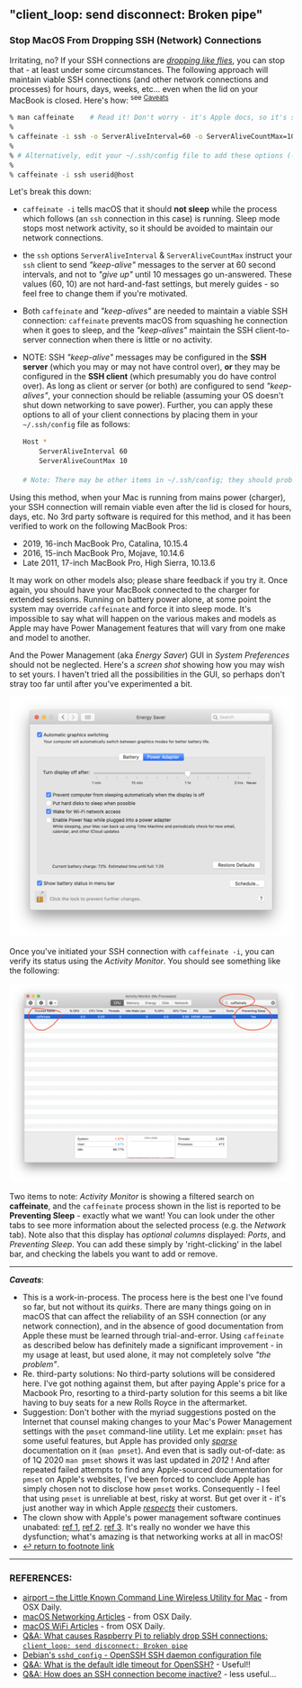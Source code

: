 ## "client_loop: send disconnect: Broken pipe"

### Stop MacOS From Dropping SSH (Network) Connections

Irritating, no? If your SSH connections are [*dropping like flies*](https://idioms.thefreedictionary.com/drop+like+flies), you can stop that - at least under some circumstances. The following approach will maintain viable SSH connections (and other network connections and processes) for hours, days, weeks, etc... even when the lid on your MacBook is closed. Here's how: <sup id="a1">see [Caveats](#f1)</sup> 

```zsh
% man caffeinate    # Read it! Don't worry - it's Apple docs, so it's skimpy.
% 
% caffeinate -i ssh -o ServerAliveInterval=60 -o ServerAliveCountMax=10 userid@host
% 
% # Alternatively, edit your ~/.ssh/config file to add these options (-o), and then:
% 
% caffeinate -i ssh userid@host 
```

Let's break this down: 

* `caffeinate -i` tells macOS that it should **not sleep** while the process which follows (an `ssh` connection in this case) is running. Sleep mode stops most network activity, so it should be avoided to maintain our network connections. 

* the `ssh` options `ServerAliveInterval` & `ServerAliveCountMax` instruct your `ssh` client to send *"keep-alive"* messages to the server at 60 second intervals, and not to *"give up"* until 10 messages go un-answered. These values (60, 10) are not hard-and-fast settings, but merely guides - so feel free to  change them if you're motivated. 

* Both `caffeinate` and *"keep-alives"* are needed to maintain a viable SSH connection: `caffeinate` prevents macOS from squashing he connection when it goes to sleep, and the *"keep-alives"* maintain the SSH client-to-server connection when there is little or no activity. 

* NOTE: SSH *"keep-alive"* messages may be configured in the **SSH server** (which you may or may not have control over), **or** they may be configured in the **SSH client** (which presumably you do have control over). As long as client or server (or both) are configured to send *"keep-alives"*, your connection should be reliable (assuming your OS doesn't shut down networking to save power). Further, you can apply these options to all of your client connections by placing them in your `~/.ssh/config` file as follows: 

  ```zsh
  Host *
      ServerAliveInterval 60
      ServerAliveCountMax 10
  
  # Note: There may be other items in ~/.ssh/config; they should probably remain
  ```

Using this method, when your Mac is running from mains power (charger), your SSH connection will remain viable even after the lid is closed for hours, days, etc. No 3rd party software is required for this method, and it has been verified to work on the following MacBook Pros:

- 2019, 16-inch MacBook Pro, Catalina, 10.15.4
- 2016, 15-inch MacBook Pro, Mojave, 10.14.6
- Late 2011, 17-inch MacBook Pro, High Sierra, 10.13.6

It may work on other models also; please share feedback if you try it. Once again, you should have your MacBook connected to the charger for extended sessions. Running on battery power alone, at some point the system may override `caffeinate` and force it into sleep mode. It's impossible to say what will happen on the various makes and models as Apple may have Power Management features that will vary from one make and model to another.  

And the Power Management (aka *Energy Saver*) GUI in *System Preferences* should not be neglected. Here's a *screen shot* showing how you may wish to set yours. I haven't tried all the possibilities in the GUI, so perhaps don't stray too far until after you've experimented a bit.

<img src="/pix/EnergySaverSettings.png" alt="EnergySaverSettings" style="zoom:50%;" />

 Once you've initiated your SSH connection with `caffeinate -i`, you can verify its status using the *Activity Monitor*. You should see something like the following: 



<img src="/pix/ActivityMonitorOnCaffeinate.png" alt="ActivityMonitorOnCaffeinate" style="zoom:50%;" />

Two items to note: *Activity Monitor* is showing a filtered search on **caffeinate**, and the `caffeinate` process shown in the list is reported to be **Preventing Sleep** - exactly what we want! You can look under the other tabs to see more information about the selected process (e.g. the *Network* tab). Note also that this display has *optional columns* displayed: *Ports*, and *Preventing Sleep*. You can add these simply by 'right-clicking' in the label bar, and checking the labels you want to add or remove.

---

<b id="f1">***Caveats***</b>: 

* This is a work-in-process. The process here is the best one I've found so far, but not without its *quirks*. There are many things going on in macOS that can affect the reliability of an SSH connection (or any network connection), and in the absence of good documentation from Apple these must be learned through trial-and-error. Using `caffeinate` as described below has definitely made a significant improvement - in my usage at least, but used alone, it may not completely solve *"the problem"*. 
* Re. third-party solutions: No third-party solutions will be considered here. I've got nothing against them, but after paying Apple's price for a Macbook Pro, resorting to a third-party solution for this seems a bit like having to buy seats for a new Rolls Royce in the aftermarket. 
* Suggestion: Don't bother with the myriad suggestions posted on the Internet that counsel making changes to your Mac's Power Management settings with the `pmset` command-line utility. Let me explain: `pmset` has some useful features, but Apple has provided only [*sparse*](https://idioms.thefreedictionary.com/piss-poor) documentation on it (`man pmset`). And even that is sadly out-of-date: as of 1Q 2020 `man pmset` shows it was last updated in *2012* !  And after repeated failed attempts to find any Apple-sourced documentation for `pmset` on Apple's websites, I've been forced to conclude Apple has simply chosen not to disclose how `pmset` works. Consequently - I feel that using `pmset` is unreliable at best, risky at worst. But get over it - it's just another way in which Apple [*respects*](https://idioms.thefreedictionary.com/screw+over) their customers. 
* The clown show with Apple's power management software continues unabated: [ref 1](https://mrmacintosh.com/10-15-4-update-wake-from-sleep-kernel-panic-in-16-mbpro-2019/), [ref 2](https://sixcolors.com/post/2020/04/apple-battery-health-management/). [ref 3](https://mrmacintosh.com/10-15-4-supplemental-update-bricking-small-number-of-t2-macs/). It's really no wonder we have this dysfunction; what's amazing is that networking works at all in macOS!
* [↩ return to footnote link](#a1)  



---

### REFERENCES:

* [airport – the Little Known Command Line Wireless Utility for Mac](https://osxdaily.com/2007/01/18/airport-the-little-known-command-line-wireless-utility/) - from OSX Daily.
* [macOS Networking Articles](https://osxdaily.com/tag/networking/) - from OSX Daily.
* [macOS WiFi Articles](https://osxdaily.com/tag/wi-fi/) - from OSX Daily. 
* [Q&A: What causes Raspberry Pi to reliably drop SSH connections: `client_loop: send disconnect: Broken pipe`](https://raspberrypi.stackexchange.com/questions/111265/what-causes-raspberry-pi-to-reliably-drop-ssh-connections-client-loop-send-di) 
* [Debian's `sshd_config` - OpenSSH SSH daemon configuration file](https://manpages.debian.org/buster/openssh-server/sshd_config.5.en.html) 
* [Q&A: What is the default idle timeout for OpenSSH?](https://unix.stackexchange.com/questions/150402/what-is-the-default-idle-timeout-for-openssh) - Useful!!
* [Q&A: How does an SSH connection become inactive?](https://unix.stackexchange.com/questions/263302/how-does-an-ssh-connection-become-inactive) - less useful...